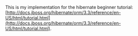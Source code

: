 This is my implementation for the hibernate beginner tutorial:[http://docs.jboss.org/hibernate/orm/3.3/reference/en-US/html/tutorial.html](http://docs.jboss.org/hibernate/orm/3.3/reference/en-US/html/tutorial.html).